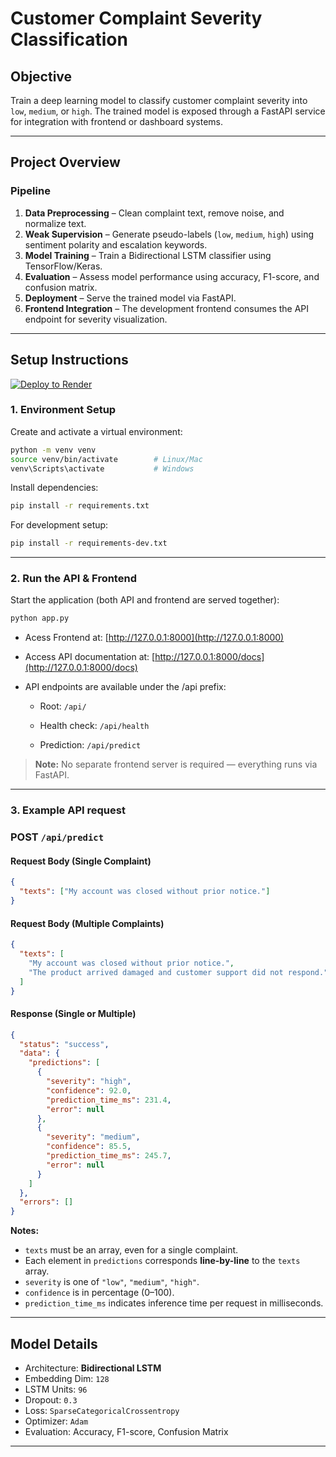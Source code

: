 # Customer Complaint Severity Classification

## Objective

Train a deep learning model to classify customer complaint severity into `low`, `medium`, or `high`.
The trained model is exposed through a FastAPI service for integration with frontend or dashboard systems.

---

## Project Overview

### Pipeline

1. **Data Preprocessing** – Clean complaint text, remove noise, and normalize text.
2. **Weak Supervision** – Generate pseudo-labels (`low`, `medium`, `high`) using sentiment polarity and escalation keywords.
3. **Model Training** – Train a Bidirectional LSTM classifier using TensorFlow/Keras.
4. **Evaluation** – Assess model performance using accuracy, F1-score, and confusion matrix.
5. **Deployment** – Serve the trained model via FastAPI.
6. **Frontend Integration** – The development frontend consumes the API endpoint for severity visualization.

---

## Setup Instructions

[![Deploy to Render](https://render.com/images/deploy-to-render-button.svg)](https://render.com/deploy?repo=https://github.com/Saksham-3175/customer-serverity-classifier)

### 1. Environment Setup

Create and activate a virtual environment:

```bash
python -m venv venv
source venv/bin/activate        # Linux/Mac
venv\Scripts\activate           # Windows
```

Install dependencies:

```bash
pip install -r requirements.txt
```

For development setup:

```bash
pip install -r requirements-dev.txt
```

---

### 2. Run the API & Frontend

Start the application (both API and frontend are served together):

```bash
python app.py
```

- Acess Frontend at:
  [http://127.0.0.1:8000](http://127.0.0.1:8000)

- Access API documentation at:
  [http://127.0.0.1:8000/docs](http://127.0.0.1:8000/docs)

- API endpoints are available under the /api prefix:

  - Root: `/api/`

  - Health check: `/api/health`

  - Prediction: `/api/predict`

> **Note:** No separate frontend server is required — everything runs via FastAPI.

---

### 3. Example API request

### **POST** `/api/predict`

#### **Request Body (Single Complaint)**

```json
{
  "texts": ["My account was closed without prior notice."]
}
```

#### **Request Body (Multiple Complaints)**

```json
{
  "texts": [
    "My account was closed without prior notice.",
    "The product arrived damaged and customer support did not respond."
  ]
}
```

#### **Response (Single or Multiple)**

```json
{
  "status": "success",
  "data": {
    "predictions": [
      {
        "severity": "high",
        "confidence": 92.0,
        "prediction_time_ms": 231.4,
        "error": null
      },
      {
        "severity": "medium",
        "confidence": 85.5,
        "prediction_time_ms": 245.7,
        "error": null
      }
    ]
  },
  "errors": []
}
```

**Notes:**

- `texts` must be an array, even for a single complaint.
- Each element in `predictions` corresponds **line-by-line** to the `texts` array.
- `severity` is one of `"low"`, `"medium"`, `"high"`.
- `confidence` is in percentage (0–100).
- `prediction_time_ms` indicates inference time per request in milliseconds.

---

## Model Details

- Architecture: **Bidirectional LSTM**
- Embedding Dim: `128`
- LSTM Units: `96`
- Dropout: `0.3`
- Loss: `SparseCategoricalCrossentropy`
- Optimizer: `Adam`
- Evaluation: Accuracy, F1-score, Confusion Matrix

---

